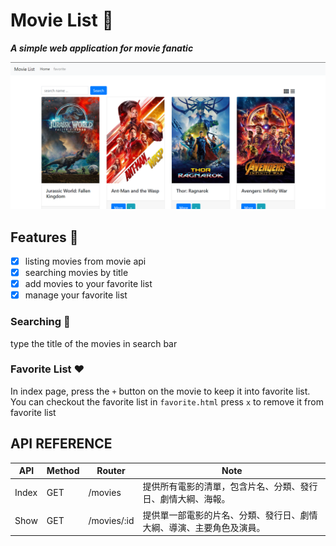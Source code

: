 # Movie List	:movie_camera:
***A simple web application for movie fanatic***

![GitHub Logo](/photo/index.png)

## Features	:briefcase:
- [x] listing movies from movie api
- [x] searching movies by title
- [x] add movies to your favorite list
- [x] manage your favorite list

### Searching :mag_right:
type the title of the movies in search bar
### Favorite List	:heart:
In index page, press the `+` button on the movie to keep it into favorite list.
You can checkout the favorite list in `favorite.html`
press `x` to remove it from favorite list

## API REFERENCE
 API | Method | Router | Note
-----|--------|--------|-----
Index | GET | /movies | 提供所有電影的清單，包含片名、分類、發行日、劇情大綱、海報。
Show | GET | /movies/:id | 提供單一部電影的片名、分類、發行日、劇情大綱、導演、主要角色及演員。